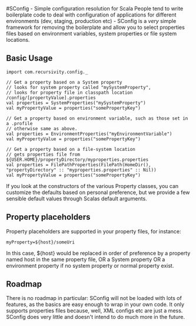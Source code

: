 #SConfig - Simple configuration resolution for Scala
People tend to write boilerplate code to deal with configuration of applications for different environments (dev, staging, production etc) - SConfig is a _very_ simple framework for removing the boilerplate and allow you to select properties files based on environment variables, system properties or file system locations.

## Basic Usage

	import com.recursivity.config._
	
	// Get a property based on a System property
	// looks for system property called "mySystemProperty",
	// looks for property file in classpath location /config/[propertyValue].properties
	val properties = SystemProperties("mySystemProperty") 
	val myPropertyValue = properties("somePropertyKey")
	
	// Get a property based on environment variable, such as those set in a .profile
	// otherwise same as above.
	val properties = EnvironmentProperties("myEnvironmentVariable") 
	val myPropertyValue = properties("somePropertyKey")
	
	// Get a property based on a file-system location
	// gets properties file from ${USER.HOME}/propertyDirectory/myproperties.properties
	val properties = FilePathProperties(FilePath(HomeDir(), "propertyDirectory" :: "myproperties.properties" :: Nil))
	val myPropertyValue = properties("somePropertyKey")
	
If you look at the constructors of the various Property classes, you can customize the defaults based on personal preference, but we provide a few sensible default values through Scalas default arguments.

## Property placeholders
Property placeholders are supported in your property files, for instance:
	
	myProperty=${host}/someUri
	
In this case, ${host} would be replaced in order of preference by a property named host in the same property file, OR a System property OR a environment property if no system property or normal property exist.
	
## Roadmap
There is no roadmap in particular: SConfig will not be loaded with lots of features, as the basics are easy enough to wrap in your own code. It only supports properties files because, well, XML configs etc are just a mess. SConfig does very little and doesn't intend to do much more in the future.

